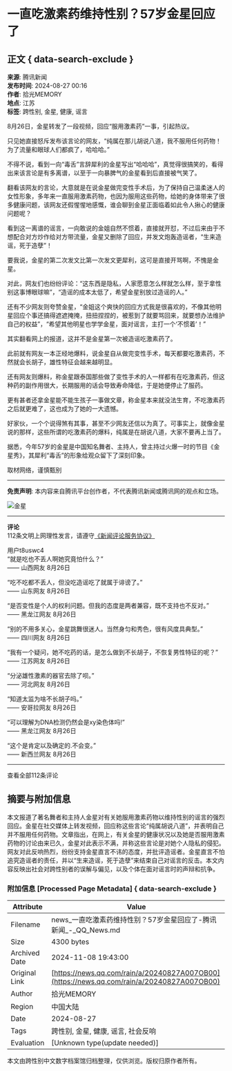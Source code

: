 # 一直吃激素药维持性别？57岁金星回应了

## 正文 { data-search-exclude }


**来源**: 腾讯新闻  
**发布时间**: 2024-08-27 00:16  
**作者**: 拾光MEMORY  
**地点**: 江苏  
**标签**: 跨性别, 金星, 健康, 谣言  

8月26日，金星转发了一段视频，回应“服用激素药”一事，引起热议。

只见她直接怒斥发布该言论的网友，“纯属在那儿胡说八道，我不服用任何药物！为了流量和眼球人们都疯了，哈哈哈。”

不得不说，看到一向“毒舌”言辞犀利的金星写出“哈哈哈”，真觉得很搞笑的，看得出来该言论是有多离谱，以至于一向暴脾气的金星看到后直接被气笑了。

翻看该网友的言论，大意就是在说金星做完变性手术后，为了保持自己温柔迷人的女性形象，多年来一直服用激素药物，也因为服用这些药物，给她的身体带来了很多健康问题，该网友还假惺惺地感慨，谁会聊到金星正面临着如此令人揪心的健康问题呢？

看到这一离谱的谣言，一向敢说的金姐自然不惯着，直接就开怼，不过后来由于不想配合对方炒作给对方带流量，金星又删除了回应，并发文炮轰造谣者，“生来造谣，死于造孽”！

要我说，金星的第二次发文比第一次发文更犀利，这可是直接开骂啊，不愧是金星。

对此，网友们也纷纷评论：“这东西是隐私，人家愿意怎么样就怎么样，至于拿性别这事博眼球嘛 ​ ​”，“造谣的成本太低了，希望金星别放过造谣的人。”

还有不少网友则夸赞金星，“金姐这个爽快的回应方式我是很喜欢的，不像其他明星回应个事还搞得遮遮掩掩，扭扭捏捏的，被惹到了就要骂回来，就要想办法维护自己的权益 ​”，“希望其他明星也学学金星，面对谣言，主打一个‘不惯着’！”

其实翻看网上的报道，这并不是金星第一次被造谣吃激素药了。

此前就有网友一本正经地爆料，说金星自从做完变性手术，每天都要吃激素药，不然就会长胡子，雄性特征会越来越明显。

还有网友则爆料，称金星跟泰国那些做了变性手术的人一样都有在吃激素药，但这种药的副作用很大，长期服用的话会导致寿命降低，于是她便停止了服药。

更有甚者还拿金星能不能生孩子一事做文章，称金星本来就没法生育，不吃激素药之后就更难了，这也成为了她的一大遗憾。

好家伙，一个个说得煞有其事，甚至不少网友还信以为真了。可事实上，就像金星说的那样，这些所谓的吃激素药的爆料，纯属是在胡说八道，大家不要再上当了。

据悉，今年57岁的金星是中国知名舞者、主持人，曾主持过火爆一时的节目《金星秀》，其犀利“毒舌”的形象给观众留下了深刻印象。

取材网络，谨慎甄别

---

**免责声明**: 本内容来自腾讯平台创作者，不代表腾讯新闻或腾讯网的观点和立场。

![金星](https://inews.gtimg.com/newsapp_bt/0/1012205723968_6694/0)

---

**评论**  
112条文明上网理性发言，请遵守[《新闻评论服务协议》](https://new.qq.com/static/coralinfo.htm)

用户t8uswc4  
“就是吃也不丢人啊她究竟怕什么？”  
—— 山西网友 8月26日

“吃不吃都不丢人，但没吃造谣吃了就属于诽谤了。”  
—— 山东网友 8月26日

“是否变性是个人的权利问题。但我的态度是两者兼容，既不支持也不反对。”  
—— 黑龙江网友 8月26日

“别的不用多关心，金星跳舞很迷人。当然身匀和秀色，很有风度具典型。”  
—— 四川网友 8月26日

“我有一个疑问，她不吃药的话，是怎么做到不长胡子，不恢复男性特征的呢？”  
—— 江苏网友 8月26日

“分泌雄性激素的器官去除了呗。”  
—— 河北网友 8月26日

“知道太监为啥不长胡子吗。”  
—— 安哥拉网友 8月26日

“可以理解为DNA检测仍然会是xy染色体吗!”  
—— 黑龙江网友 8月26日

“这个是肯定以及确定的.不会变。”  
—— 新西兰网友 8月26日

---

查看全部112条评论

## 摘要与附加信息

<!-- tcd_abstract -->
本文报道了著名舞者和主持人金星对有关她服用激素药物以维持性别的谣言的强烈回应。金星在社交媒体上转发视频，回应称这些言论“纯属胡说八道”，并表明自己并不服用任何药物。文章指出，在网上，有关金星的健康状况以及她是否服用激素药物的讨论由来已久，金星对此表示不满，并称这些言论是对她个人隐私的侵犯。网友对此反响热烈，纷纷支持金星直言不讳的态度，并批评造谣者。金星直言不怕追究造谣者的责任，并以“生来造谣，死于造孽”来结束自己对谣言的反击。本文内容反映出社会对跨性别者的误解与偏见，以及个体在面对谣言时的声辩和抗争。
<!-- tcd_abstract_end -->

### 附加信息 [Processed Page Metadata] { data-search-exclude }

| Attribute       | Value                                  |
|-----------------|----------------------------------------|
| Filename        | news_一直吃激素药维持性别？57岁金星回应了-腾讯新闻_-_QQ_News.md                             |
| Size            | 4300 bytes                           |
| Archived Date   | 2024-11-08 19:43:00                             |
| Original Link   | [https://news.qq.com/rain/a/20240827A007OB00](https://news.qq.com/rain/a/20240827A007OB00)                       |
| Author          | 拾光MEMORY                               |
| Region          | 中国大陆                               |
| Date            | 2024-08-27                                 |
| Tags            | 跨性别, 金星, 健康, 谣言, 社会反响                                 |
| Evaluation            | [Unknown type(update needed)]                                 |
<!-- tcd_table_end -->

本文由跨性别中文数字档案馆归档整理，仅供浏览。版权归原作者所有。
